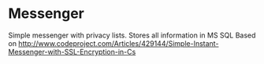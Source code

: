 # Messenger
Simple messenger with privacy lists. Stores all information in MS SQL
Based on http://www.codeproject.com/Articles/429144/Simple-Instant-Messenger-with-SSL-Encryption-in-Cs

